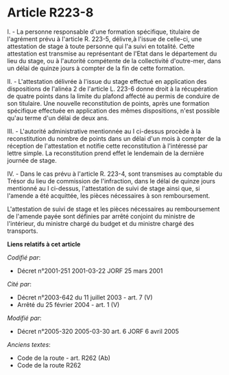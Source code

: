# Article R223-8

I. - La personne responsable d'une formation spécifique, titulaire de l'agrément prévu à l'article R. 223-5, délivre,à
l'issue de celle-ci, une attestation de stage à toute personne qui l'a suivi en totalité. Cette attestation est transmise au
représentant de l'Etat dans le département du lieu du stage, ou à l'autorité compétente de la collectivité d'outre-mer, dans
un délai de quinze jours à compter de la fin de cette formation.

II. - L'attestation délivrée à l'issue du stage effectué en application des dispositions de l'alinéa 2 de l'article L. 223-6
donne droit à la récupération de quatre points dans la limite du plafond affecté au permis de conduire de son titulaire. Une
nouvelle reconstitution de points, après une formation spécifique effectuée en application des mêmes dispositions, n'est
possible qu'au terme d'un délai de deux ans.

III. - L'autorité administrative mentionnée au I ci-dessus procède à la reconstitution du nombre de points dans un délai d'un
mois à compter de la réception de l'attestation et notifie cette reconstitution à l'intéressé par lettre simple. La
reconstitution prend effet le lendemain de la dernière journée de stage.

IV. - Dans le cas prévu à l'article R. 223-4, sont transmises au comptable du Trésor du lieu de commission de l'infraction,
dans le délai de quinze jours mentionné au I ci-dessus, l'attestation de suivi de stage ainsi que, si l'amende a été
acquittée, les pièces nécessaires à son remboursement.

L'attestation de suivi de stage et les pièces nécessaires au remboursement de l'amende payée sont définies par arrêté
conjoint du ministre de l'intérieur, du ministre chargé du budget et du ministre chargé des transports.

**Liens relatifs à cet article**

_Codifié par_:

  - Décret n°2001-251 2001-03-22 JORF 25 mars 2001

_Cité par_:

  - Décret n°2003-642 du 11 juillet 2003 - art. 7 (V)
  - Arrêté du 25 février 2004 - art. 1 (V)

_Modifié par_:

  - Décret n°2005-320 2005-03-30 art. 6 JORF 6 avril 2005

_Anciens textes_:

  - Code de la route - art. R262 (Ab)
  - Code de la route R262
